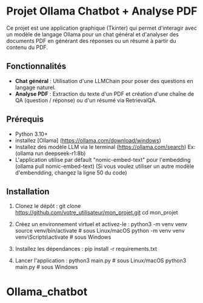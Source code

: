 # Projet Ollama Chatbot + Analyse PDF

Ce projet est une application graphique (Tkinter) qui permet d'interagir avec un modèle de langage Ollama pour un chat général et d'analyser des documents PDF en générant des réponses ou un résumé à partir du contenu du PDF.

## Fonctionnalités

- **Chat général** : Utilisation d'une LLMChain pour poser des questions en langage naturel.
- **Analyse PDF** : Extraction du texte d'un PDF et création d'une chaîne de QA (question / réponse) ou d'un résumé via RetrievalQA.

## Prérequis

- Python 3.10+
- installez [Ollama] (https://ollama.com/download/windows) 
- Installez des modèle LLM via le terminal (https://ollama.com/search) Ex:(ollama run deepseek-r1:8b)
- L'application utilise par défault "nomic-embed-text" pour l'embedding (ollama pull nomic-embed-text) 
    (Si vous voulez utiliser un autre modèle d'embendding, changez la ligne 50 du code)

## Installation

1. Clonez le dépôt :
   git clone https://github.com/votre_utilisateur/mon_projet.git
   cd mon_projet

2. Créez un environnement virtuel et activez-le :
    python3 -m venv venv
    source venv/bin/activate      # sous Linux/macOS
    python -m venv venv
    venv\Scripts\activate         # sous Windows

3. Installez les dépendances :
    pip install -r requirements.txt

4. Lancer l'application :
    python3 main.py           # sous Linux/macOS
    python3 main.py           # sous Windows

# Ollama_chatbot
